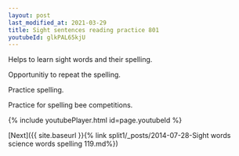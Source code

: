 ```yaml
---
layout: post
last_modified_at: 2021-03-29
title: Sight sentences reading practice 801
youtubeId: glkPAL65kjU
---
```

 
 
Helps to learn sight words and their spelling.

Opportunitiy to repeat the spelling. 

Practice spelling. 
 
Practice for spelling bee competitions. 
 
{% include youtubePlayer.html id=page.youtubeId %}
 
 

[Next]({{ site.baseurl }}{% link  split1/_posts/2014-07-28-Sight words science words spelling 119.md%})
 
